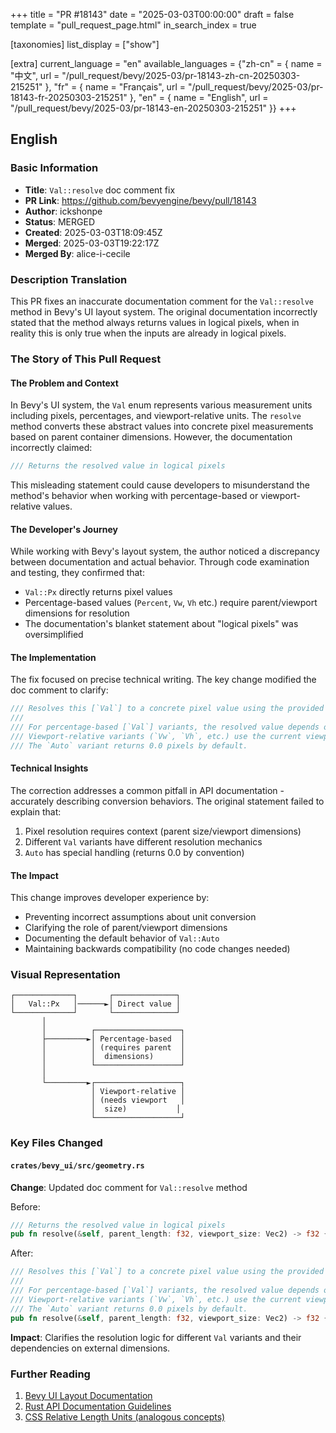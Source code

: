 +++
title = "PR #18143"
date = "2025-03-03T00:00:00"
draft = false
template = "pull_request_page.html"
in_search_index = true

[taxonomies]
list_display = ["show"]

[extra]
current_language = "en"
available_languages = {"zh-cn" = { name = "中文", url = "/pull_request/bevy/2025-03/pr-18143-zh-cn-20250303-215251" }, "fr" = { name = "Français", url = "/pull_request/bevy/2025-03/pr-18143-fr-20250303-215251" }, "en" = { name = "English", url = "/pull_request/bevy/2025-03/pr-18143-en-20250303-215251" }}
+++








## English

### Basic Information
- **Title**: `Val::resolve` doc comment fix
- **PR Link**: https://github.com/bevyengine/bevy/pull/18143
- **Author**: ickshonpe
- **Status**: MERGED
- **Created**: 2025-03-03T18:09:45Z
- **Merged**: 2025-03-03T19:22:17Z
- **Merged By**: alice-i-cecile

### Description Translation
This PR fixes an inaccurate documentation comment for the `Val::resolve` method in Bevy's UI layout system. The original documentation incorrectly stated that the method always returns values in logical pixels, when in reality this is only true when the inputs are already in logical pixels.

### The Story of This Pull Request

#### The Problem and Context
In Bevy's UI system, the `Val` enum represents various measurement units including pixels, percentages, and viewport-relative units. The `resolve` method converts these abstract values into concrete pixel measurements based on parent container dimensions. However, the documentation incorrectly claimed:
```rust
/// Returns the resolved value in logical pixels
```
This misleading statement could cause developers to misunderstand the method's behavior when working with percentage-based or viewport-relative values.

#### The Developer's Journey
While working with Bevy's layout system, the author noticed a discrepancy between documentation and actual behavior. Through code examination and testing, they confirmed that:
- `Val::Px` directly returns pixel values
- Percentage-based values (`Percent`, `Vw`, `Vh` etc.) require parent/viewport dimensions for resolution
- The documentation's blanket statement about "logical pixels" was oversimplified

#### The Implementation
The fix focused on precise technical writing. The key change modified the doc comment to clarify:
```rust
/// Resolves this [`Val`] to a concrete pixel value using the provided `parent_length` and `viewport_size`.
/// 
/// For percentage-based [`Val`] variants, the resolved value depends on the parent node's dimensions.
/// Viewport-relative variants (`Vw`, `Vh`, etc.) use the current viewport size for calculation.
/// The `Auto` variant returns 0.0 pixels by default.
```

#### Technical Insights
The correction addresses a common pitfall in API documentation - accurately describing conversion behaviors. The original statement failed to explain that:
1. Pixel resolution requires context (parent size/viewport dimensions)
2. Different `Val` variants have different resolution mechanics
3. `Auto` has special handling (returns 0.0 by convention)

#### The Impact
This change improves developer experience by:
- Preventing incorrect assumptions about unit conversion
- Clarifying the role of parent/viewport dimensions
- Documenting the default behavior of `Val::Auto`
- Maintaining backwards compatibility (no code changes needed)

### Visual Representation

```
┌─────────────┐       ┌──────────────┐
│   Val::Px   │──────►│ Direct value │
└─────────────┘       └──────────────┘
       │
       │          ┌───────────────────┐
       ├─────────►│ Percentage-based  │
       │          │ (requires parent  │
       │          │  dimensions)      │
       │          └───────────────────┘
       │
       └─────────►┌───────────────────┐
                  │ Viewport-relative │
                  │ (needs viewport   │
                  │  size)           │
                  └───────────────────┘
```

### Key Files Changed

#### `crates/bevy_ui/src/geometry.rs`
**Change**: Updated doc comment for `Val::resolve` method

Before:
```rust
/// Returns the resolved value in logical pixels
pub fn resolve(&self, parent_length: f32, viewport_size: Vec2) -> f32 {
```

After:
```rust
/// Resolves this [`Val`] to a concrete pixel value using the provided `parent_length` and `viewport_size`.
/// 
/// For percentage-based [`Val`] variants, the resolved value depends on the parent node's dimensions.
/// Viewport-relative variants (`Vw`, `Vh`, etc.) use the current viewport size for calculation.
/// The `Auto` variant returns 0.0 pixels by default.
pub fn resolve(&self, parent_length: f32, viewport_size: Vec2) -> f32 {
```

**Impact**: Clarifies the resolution logic for different `Val` variants and their dependencies on external dimensions.

### Further Reading
1. [Bevy UI Layout Documentation](https://bevyengine.org/learn/book/features/ui/)
2. [Rust API Documentation Guidelines](https://rust-lang.github.io/api-guidelines/documentation.html)
3. [CSS Relative Length Units (analogous concepts)](https://developer.mozilla.org/en-US/docs/Learn/CSS/Building_blocks/Values_and_units)